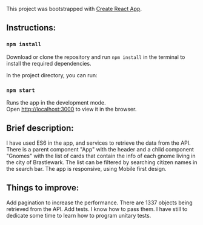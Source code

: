 This project was bootstrapped with [Create React App](https://github.com/facebook/create-react-app).

  ## Instructions:
  
  ### `npm install`
  
  Download or clone the repository and run `npm install` in the terminal to install the required dependencies.

In the project directory, you can run:

### `npm start`

Runs the app in the development mode.<br />
Open [http://localhost:3000](http://localhost:3000) to view it in the browser.

## Brief description:

I have used ES6 in the app, and services to retrieve the data from the API. There is a parent component "App" with the header and a child component "Gnomes" with the list of cards that contain the info of each gnome living in the city of Brastlewark. The list can be filtered by searching citizen names in the search bar.
The app is responsive, using Mobile first design.

## Things to improve:

Add pagination to increase the performance. There are 1337 objects being retrieved from the API.
Add tests. I know how to pass them. I have still to dedicate some time to learn how to program unitary tests.
